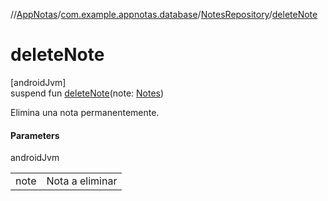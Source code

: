 //[AppNotas](../../../index.md)/[com.example.appnotas.database](../index.md)/[NotesRepository](index.md)/[deleteNote](delete-note.md)

# deleteNote

[androidJvm]\
suspend fun [deleteNote](delete-note.md)(note: [Notes](../-notes/index.md))

Elimina una nota permanentemente.

#### Parameters

androidJvm

| | |
|---|---|
| note | Nota a eliminar |
